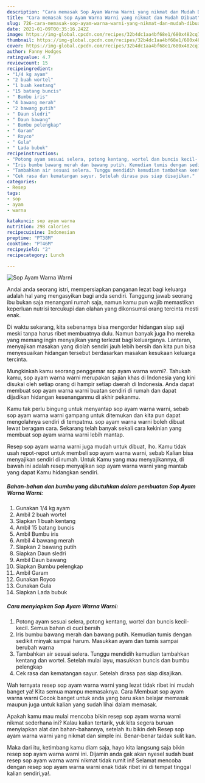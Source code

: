 ```yaml
---
description: "Cara memasak Sop Ayam Warna Warni yang nikmat dan Mudah Dibuat"
title: "Cara memasak Sop Ayam Warna Warni yang nikmat dan Mudah Dibuat"
slug: 726-cara-memasak-sop-ayam-warna-warni-yang-nikmat-dan-mudah-dibuat
date: 2021-01-09T00:35:16.242Z
image: https://img-global.cpcdn.com/recipes/32b4dc1aa4bf68e1/680x482cq70/sop-ayam-warna-warni-foto-resep-utama.jpg
thumbnail: https://img-global.cpcdn.com/recipes/32b4dc1aa4bf68e1/680x482cq70/sop-ayam-warna-warni-foto-resep-utama.jpg
cover: https://img-global.cpcdn.com/recipes/32b4dc1aa4bf68e1/680x482cq70/sop-ayam-warna-warni-foto-resep-utama.jpg
author: Fanny Hodges
ratingvalue: 4.7
reviewcount: 15
recipeingredient:
- "1/4 kg ayam"
- "2 buah wortel"
- "1 buah kentang"
- "15 batang buncis"
- " Bumbu iris"
- "4 bawang merah"
- "2 bawang putih"
- " Daun sledri"
- " Daun bawang"
- " Bumbu pelengkap"
- " Garam"
- " Royco"
- " Gula"
- " Lada bubuk"
recipeinstructions:
- "Potong ayam sesuai selera, potong kentang, wortel dan buncis kecil- kecil. Semua bahan di cuci bersih"
- "Iris bumbu bawang merah dan bawang putih. Kemudian tumis dengan sedikit minyak sampai harum. Masukkan ayam dan tumis sampai berubah warna"
- "Tambahkan air sesuai selera. Tunggu mendidih kemudian tambahkan kentang dan wortel. Setelah mulai layu, masukkan buncis dan bumbu pelengkap"
- "Cek rasa dan kematangan sayur. Setelah dirasa pas siap disajikan."
categories:
- Resep
tags:
- sop
- ayam
- warna

katakunci: sop ayam warna 
nutrition: 298 calories
recipecuisine: Indonesian
preptime: "PT38M"
cooktime: "PT46M"
recipeyield: "2"
recipecategory: Lunch

---
```



![Sop Ayam Warna Warni](https://img-global.cpcdn.com/recipes/32b4dc1aa4bf68e1/680x482cq70/sop-ayam-warna-warni-foto-resep-utama.jpg)

Andai anda seorang istri, mempersiapkan panganan lezat bagi keluarga adalah hal yang mengasyikan bagi anda sendiri. Tanggung jawab seorang ibu bukan saja menangani rumah saja, namun kamu pun wajib memastikan keperluan nutrisi tercukupi dan olahan yang dikonsumsi orang tercinta mesti enak.

Di waktu  sekarang, kita sebenarnya bisa mengorder hidangan siap saji meski tanpa harus ribet membuatnya dulu. Namun banyak juga lho mereka yang memang ingin menyajikan yang terlezat bagi keluarganya. Lantaran, menyajikan masakan yang diolah sendiri jauh lebih bersih dan kita pun bisa menyesuaikan hidangan tersebut berdasarkan masakan kesukaan keluarga tercinta. 



Mungkinkah kamu seorang penggemar sop ayam warna warni?. Tahukah kamu, sop ayam warna warni merupakan sajian khas di Indonesia yang kini disukai oleh setiap orang di hampir setiap daerah di Indonesia. Anda dapat membuat sop ayam warna warni buatan sendiri di rumah dan dapat dijadikan hidangan kesenanganmu di akhir pekanmu.

Kamu tak perlu bingung untuk menyantap sop ayam warna warni, sebab sop ayam warna warni gampang untuk ditemukan dan kita pun dapat mengolahnya sendiri di tempatmu. sop ayam warna warni boleh dibuat lewat beragam cara. Sekarang telah banyak sekali cara kekinian yang membuat sop ayam warna warni lebih mantap.

Resep sop ayam warna warni juga mudah untuk dibuat, lho. Kamu tidak usah repot-repot untuk membeli sop ayam warna warni, sebab Kalian bisa menyajikan sendiri di rumah. Untuk Kamu yang mau menyajikannya, di bawah ini adalah resep menyajikan sop ayam warna warni yang mantab yang dapat Kamu hidangkan sendiri.

<!--inarticleads1-->

##### Bahan-bahan dan bumbu yang dibutuhkan dalam pembuatan Sop Ayam Warna Warni:

1. Gunakan 1/4 kg ayam
1. Ambil 2 buah wortel
1. Siapkan 1 buah kentang
1. Ambil 15 batang buncis
1. Ambil  Bumbu iris
1. Ambil 4 bawang merah
1. Siapkan 2 bawang putih
1. Siapkan  Daun sledri
1. Ambil  Daun bawang
1. Siapkan  Bumbu pelengkap
1. Ambil  Garam
1. Gunakan  Royco
1. Gunakan  Gula
1. Siapkan  Lada bubuk




<!--inarticleads2-->

##### Cara menyiapkan Sop Ayam Warna Warni:

1. Potong ayam sesuai selera, potong kentang, wortel dan buncis kecil- kecil. Semua bahan di cuci bersih
1. Iris bumbu bawang merah dan bawang putih. Kemudian tumis dengan sedikit minyak sampai harum. Masukkan ayam dan tumis sampai berubah warna
1. Tambahkan air sesuai selera. Tunggu mendidih kemudian tambahkan kentang dan wortel. Setelah mulai layu, masukkan buncis dan bumbu pelengkap
1. Cek rasa dan kematangan sayur. Setelah dirasa pas siap disajikan.




Wah ternyata resep sop ayam warna warni yang lezat tidak ribet ini mudah banget ya! Kita semua mampu memasaknya. Cara Membuat sop ayam warna warni Cocok banget untuk anda yang baru akan belajar memasak maupun juga untuk kalian yang sudah lihai dalam memasak.

Apakah kamu mau mulai mencoba bikin resep sop ayam warna warni nikmat sederhana ini? Kalau kalian tertarik, yuk kita segera buruan menyiapkan alat dan bahan-bahannya, setelah itu bikin deh Resep sop ayam warna warni yang nikmat dan simple ini. Benar-benar taidak sulit kan. 

Maka dari itu, ketimbang kamu diam saja, hayo kita langsung saja bikin resep sop ayam warna warni ini. Dijamin anda gak akan nyesel sudah buat resep sop ayam warna warni nikmat tidak rumit ini! Selamat mencoba dengan resep sop ayam warna warni enak tidak ribet ini di tempat tinggal kalian sendiri,ya!.


